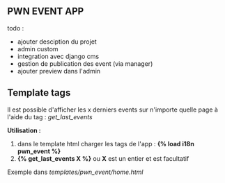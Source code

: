 PWN EVENT APP
-------------
todo : 
 - ajouter desciption du projet
 - admin custom
 - integration avec django cms
 - gestion de publication des event (via manager)
 - ajouter preview dans l'admin


Template tags
-------------
Il est possible d'afficher les x derniers events sur n'importe quelle page à l'aide du tag : *get_last_events*

**Utilisation :**

1. dans le template html charger les tags de l'app : **{% load i18n pwn_event %}**
2. **{% get_last_events X %}** ou **X** est un entier et est facultatif

Exemple dans *templates/pwn_event/home.html*


